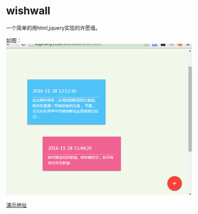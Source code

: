 # wishwall
一个简单的用html,jquery实现的许愿墙。

如图：
![image](https://github.com/hbxjw119/wishwall/blob/master/sreenshot.png)


[演示地址](http://www.xujimmy.com/wishwall/wish.html)
